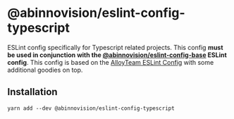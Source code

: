 # @abinnovision/eslint-config-typescript

ESLint config specifically for Typescript related projects. This config **must
be used in conjunction with
the [@abinnovision/eslint-config-base](https://github.com/abinnovision/js-commons/tree/master/packages/eslint-config-base)
ESLint config**. This config is based on
the [AlloyTeam ESLint Config](https://github.com/AlloyTeam/eslint-config-alloy)
with some additional goodies on top.

## Installation

```shell
yarn add --dev @abinnovision/eslint-config-typescript
```
